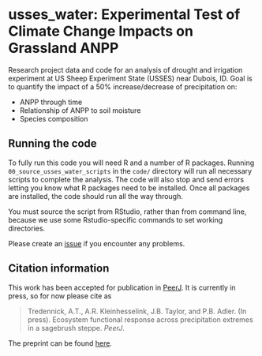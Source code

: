 # usses_water: Experimental Test of Climate Change Impacts on Grassland ANPP

Research project data and code for an analysis of drought and irrigation experiment at US Sheep Experiment State (USSES) near Dubois, ID.
Goal is to quantify the impact of a 50% increase/decrease of precipitation on:

* ANPP through time
* Relationship of ANPP to soil moisture
* Species composition

##	Running the code

To fully run this code you will need R and a number of R packages.
Running `00_source_usses_water_scripts` in the `code/` directory will run all necessary scripts to complete the analysis.
The code will also stop and send errors letting you know what R packages need to be installed.
Once all packages are installed, the code should run all the way through.

You must source the script from RStudio, rather than from command line, because we use some Rstudio-specific commands to set working directories.

Please create an [issue](https://github.com/atredennick/usses_water/issues) if you encounter any problems.

##	Citation information

This work has been accepted for publication in [PeerJ](https://peerj.com/).
It is currently in press, so for now please cite as

>Tredennick, A.T., A.R. Kleinhesselink, J.B. Taylor, and P.B. Adler. (In press). Ecosystem functional response across precipitation extremes in a sagebrush steppe. *PeerJ*.

The preprint can be found [here](https://www.biorxiv.org/content/early/2018/01/24/195594).
